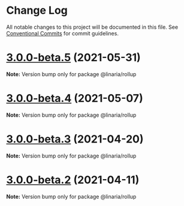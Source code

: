 # Change Log

All notable changes to this project will be documented in this file.
See [Conventional Commits](https://conventionalcommits.org) for commit guidelines.

# [3.0.0-beta.5](https://github.com/callstack/linaria/compare/v3.0.0-beta.4...v3.0.0-beta.5) (2021-05-31)

**Note:** Version bump only for package @linaria/rollup





# [3.0.0-beta.4](https://github.com/callstack/linaria/compare/v3.0.0-beta.3...v3.0.0-beta.4) (2021-05-07)

**Note:** Version bump only for package @linaria/rollup





# [3.0.0-beta.3](https://github.com/callstack/linaria/compare/v3.0.0-beta.2...v3.0.0-beta.3) (2021-04-20)

**Note:** Version bump only for package @linaria/rollup





# [3.0.0-beta.2](https://github.com/callstack/linaria/compare/v3.0.0-beta.1...v3.0.0-beta.2) (2021-04-11)

**Note:** Version bump only for package @linaria/rollup
